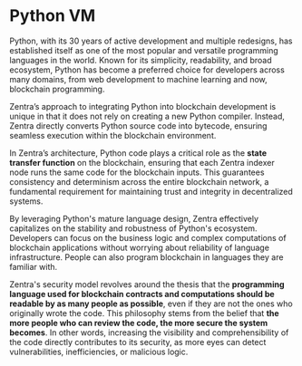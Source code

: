 # Python VM

Python, with its 30 years of active development and multiple redesigns, has established itself as one of the most popular and versatile programming languages in the world. Known for its simplicity, readability, and broad ecosystem, Python has become a preferred choice for developers across many domains, from web development to machine learning and now, blockchain programming.

Zentra’s approach to integrating Python into blockchain development is unique in that it does not rely on creating a new Python compiler. Instead, Zentra directly converts Python source code into bytecode, ensuring seamless execution within the blockchain environment.

In Zentra’s architecture, Python code plays a critical role as the **state transfer function** on the blockchain, ensuring that each Zentra indexer node runs the same code for the blockchain inputs. This guarantees consistency and determinism across the entire blockchain network, a fundamental requirement for maintaining trust and integrity in decentralized systems.

By leveraging Python's mature language design, Zentra effectively capitalizes on the stability and robustness of Python's ecosystem. Developers can focus on the business logic and complex computations of blockchain applications without worrying about reliability of language infrastructure. People can also program blockchain in languages ​​they are familiar with.

Zentra's security model revolves around the thesis that the **programming language used for blockchain contracts and computations should be readable by as many people as possible**, even if they are not the ones who originally wrote the code. This philosophy stems from the belief that **the more people who can review the code, the more secure the system becomes**. In other words, increasing the visibility and comprehensibility of the code directly contributes to its security, as more eyes can detect vulnerabilities, inefficiencies, or malicious logic.
